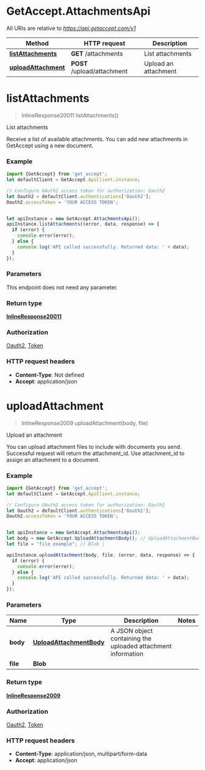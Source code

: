# GetAccept.AttachmentsApi

All URIs are relative to *https://api.getaccept.com/v1*

Method | HTTP request | Description
------------- | ------------- | -------------
[**listAttachments**](AttachmentsApi.md#listAttachments) | **GET** /attachments | List attachments
[**uploadAttachment**](AttachmentsApi.md#uploadAttachment) | **POST** /upload/attachment | Upload an attachment

<a name="listAttachments"></a>
# **listAttachments**
> InlineResponse20011 listAttachments()

List attachments

Receive a list of available attachments. You can add new attachments in GetAccept using a new document.

### Example
```javascript
import {GetAccept} from 'get_accept';
let defaultClient = GetAccept.ApiClient.instance;

// Configure OAuth2 access token for authorization: Oauth2
let Oauth2 = defaultClient.authentications['Oauth2'];
Oauth2.accessToken = 'YOUR ACCESS TOKEN';


let apiInstance = new GetAccept.AttachmentsApi();
apiInstance.listAttachments((error, data, response) => {
  if (error) {
    console.error(error);
  } else {
    console.log('API called successfully. Returned data: ' + data);
  }
});
```

### Parameters
This endpoint does not need any parameter.

### Return type

[**InlineResponse20011**](InlineResponse20011.md)

### Authorization

[Oauth2](../README.md#Oauth2), [Token](../README.md#Token)

### HTTP request headers

 - **Content-Type**: Not defined
 - **Accept**: application/json

<a name="uploadAttachment"></a>
# **uploadAttachment**
> InlineResponse2009 uploadAttachment(body, file)

Upload an attachment

You can upload attachment files to include with documents you send. Successful request will return the attachment_id. Use attachment_id to assign an attachment to a document.

### Example
```javascript
import {GetAccept} from 'get_accept';
let defaultClient = GetAccept.ApiClient.instance;

// Configure OAuth2 access token for authorization: Oauth2
let Oauth2 = defaultClient.authentications['Oauth2'];
Oauth2.accessToken = 'YOUR ACCESS TOKEN';


let apiInstance = new GetAccept.AttachmentsApi();
let body = new GetAccept.UploadAttachmentBody(); // UploadAttachmentBody | A JSON object containing the uploaded attachment information
let file = "file_example"; // Blob | 

apiInstance.uploadAttachment(body, file, (error, data, response) => {
  if (error) {
    console.error(error);
  } else {
    console.log('API called successfully. Returned data: ' + data);
  }
});
```

### Parameters

Name | Type | Description  | Notes
------------- | ------------- | ------------- | -------------
 **body** | [**UploadAttachmentBody**](UploadAttachmentBody.md)| A JSON object containing the uploaded attachment information | 
 **file** | **Blob**|  | 

### Return type

[**InlineResponse2009**](InlineResponse2009.md)

### Authorization

[Oauth2](../README.md#Oauth2), [Token](../README.md#Token)

### HTTP request headers

 - **Content-Type**: application/json, multipart/form-data
 - **Accept**: application/json

